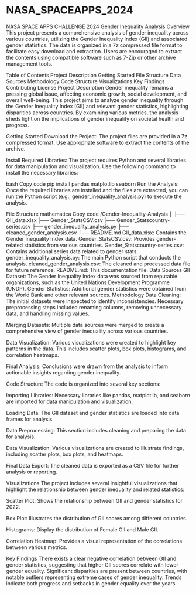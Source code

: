 # NASA_SPACEAPPS_2024
NASA SPACE APPS CHALLENGE 2024
Gender Inequality Analysis
Overview
This project presents a comprehensive analysis of gender inequality across various countries, utilizing the Gender Inequality Index (GII) and associated gender statistics. The data is organized in a 7z compressed file format to facilitate easy download and extraction. Users are encouraged to extract the contents using compatible software such as 7-Zip or other archive management tools.

Table of Contents
Project Description
Getting Started
File Structure
Data Sources
Methodology
Code Structure
Visualizations
Key Findings
Contributing
License
Project Description
Gender inequality remains a pressing global issue, affecting economic growth, social development, and overall well-being. This project aims to analyze gender inequality through the Gender Inequality Index (GII) and relevant gender statistics, highlighting disparities across countries. By examining various metrics, the analysis sheds light on the implications of gender inequality on societal health and progress.

Getting Started
Download the Project: The project files are provided in a 7z compressed format. Use appropriate software to extract the contents of the archive.

Install Required Libraries: The project requires Python and several libraries for data manipulation and visualization. Use the following command to install the necessary libraries:

bash
Copy code
pip install pandas matplotlib seaborn
Run the Analysis: Once the required libraries are installed and the files are extracted, you can run the Python script (e.g., gender_inequality_analysis.py) to execute the analysis.

File Structure
mathematica
Copy code
/Gender-Inequality-Analysis
│
├── GII_data.xlsx
├── Gender_StatsCSV.csv
├── Gender_Statscountry-series.csv
├── gender_inequality_analysis.py
├── cleaned_gender_analysis.csv
└── README.md
GII_data.xlsx: Contains the Gender Inequality Index data.
Gender_StatsCSV.csv: Provides gender-related statistics from various countries.
Gender_Statscountry-series.csv: Contains additional series data related to gender stats.
gender_inequality_analysis.py: The main Python script that conducts the analysis.
cleaned_gender_analysis.csv: The cleaned and processed data file for future reference.
README.md: This documentation file.
Data Sources
GII Dataset: The Gender Inequality Index data was sourced from reputable organizations, such as the United Nations Development Programme (UNDP).
Gender Statistics: Additional gender statistics were obtained from the World Bank and other relevant sources.
Methodology
Data Cleaning: The initial datasets were inspected to identify inconsistencies. Necessary preprocessing steps included renaming columns, removing unnecessary data, and handling missing values.

Merging Datasets: Multiple data sources were merged to create a comprehensive view of gender inequality across various countries.

Data Visualization: Various visualizations were created to highlight key patterns in the data. This includes scatter plots, box plots, histograms, and correlation heatmaps.

Final Analysis: Conclusions were drawn from the analysis to inform actionable insights regarding gender inequality.

Code Structure
The code is organized into several key sections:

Importing Libraries: Necessary libraries like pandas, matplotlib, and seaborn are imported for data manipulation and visualization.

Loading Data: The GII dataset and gender statistics are loaded into data frames for analysis.

Data Preprocessing: This section includes cleaning and preparing the data for analysis.

Data Visualization: Various visualizations are created to illustrate findings, including scatter plots, box plots, and heatmaps.

Final Data Export: The cleaned data is exported as a CSV file for further analysis or reporting.

Visualizations
The project includes several insightful visualizations that highlight the relationship between gender inequality and related statistics:

Scatter Plot: Shows the relationship between GII and gender statistics for 2022.

Box Plot: Illustrates the distribution of GII scores among different countries.

Histograms: Display the distribution of Female GII and Male GII.

Correlation Heatmap: Provides a visual representation of the correlations between various metrics.

Key Findings
There exists a clear negative correlation between GII and gender statistics, suggesting that higher GII scores correlate with lower gender equality.
Significant disparities are present between countries, with notable outliers representing extreme cases of gender inequality.
Trends indicate both progress and setbacks in gender equality over the years.

